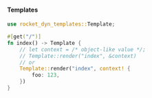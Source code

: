 #### Templates

```rust
use rocket_dyn_templates::Template;

#[get("/")]
fn index() -> Template {
    // let context = /* object-like value */;
    // Template::render("index", &context)
    // or
    Template::render("index", context! {
        foo: 123,
    })
}
```


<aside class="notes">
</aside>
